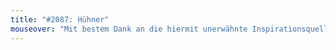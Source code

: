 ```yaml
---
title: "#2087: Hühner"
mouseover: "Mit bestem Dank an die hiermit unerwähnte Inspirationsquelle."
---
```

